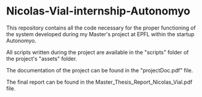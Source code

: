 # Nicolas-Vial-internship-Autonomyo
This repository contains all the code necessary for the proper functioning of the system developed during my Master's project at EPFL within the startup Autonomyo.

All scripts written during the project are available in the "scripts" folder of the project's "assets" folder.

The documentation of the project can be found in the "projectDoc.pdf" file.

The final report can be found in the Master_Thesis_Report_Nicolas_Vial.pdf file.
